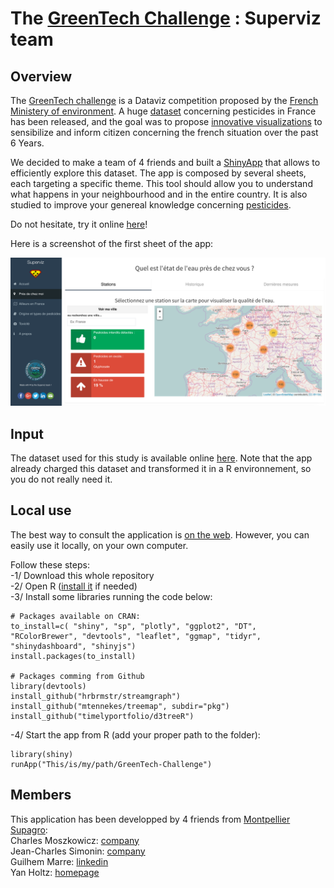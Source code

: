    The [GreenTech Challenge](http://www.agap-sunshine.inra.fr/holtz-apps/GreenTech_Challenge/) : Superviz team
==============================

  
Overview  
--------
The [GreenTech challenge](http://www.developpement-durable.gouv.fr/Concours-de-data-visualisation-sur.html) is a Dataviz competition proposed by the [French Ministery of environment](http://www.developpement-durable.gouv.fr/). A huge [dataset](http://www.donnees.statistiques.developpement-durable.gouv.fr/dataviz_pesticides/) concerning pesticides in France has been released, and the goal was to propose [innovative visualizations](www.r-graph-gallery.com) to sensibilize and inform citizen concerning the french situation over the past 6 Years.  

We decided to make a team of 4 friends and built a [ShinyApp](https://shiny.rstudio.com/) that allows to efficiently explore this dataset. The app is composed by several sheets, each targeting a specific theme. This tool should allow you to understand what happens in your neighbourhood and in the entire country. It is also studied to improve your genereal knowledge concerning [pesticides](https://en.wikipedia.org/wiki/Pesticide).  

Do not hesitate, try it online [here](http://www.agap-sunshine.inra.fr/holtz-apps/GreenTech_Challenge/)!  

Here is a screenshot of the first sheet of the app:  
   
![fig1](www/ScreenShotApp.png)


  
  
Input
--------
The dataset used for this study is available online [here](http://www.developpement-durable.gouv.fr/Concours-de-data-visualisation-sur.html). Note that the app already charged this dataset and transformed it in a R environnement, so you do not really need it.  



Local use
--------
The best way to consult the application is [on the web](http://www.agap-sunshine.inra.fr/holtz-apps/GreenTech_Challenge/). However, you can easily use it locally, on your own computer.
  
Follow these steps:  
-1/ Download this whole repository   
-2/ Open R ([install it](http://https://www.r-project.org/) if needed)  
-3/ Install some libraries running the code below:  
```
# Packages available on CRAN:
to_install=c( "shiny", "sp", "plotly", "ggplot2", "DT", "RColorBrewer", "devtools", "leaflet", "ggmap", "tidyr", "shinydashboard", "shinyjs")
install.packages(to_install)

# Packages comming from Github
library(devtools)
install_github("hrbrmstr/streamgraph")
install_github("mtennekes/treemap", subdir="pkg")
install_github("timelyportfolio/d3treeR")
```

-4/ Start the app from R (add your proper path to the folder):    
```
library(shiny)
runApp("This/is/my/path/GreenTech-Challenge")
```


  
Members
--------
This application has been developped by 4 friends from [Montpellier Supagro](www.supagro.fr/):    
Charles Moszkowicz: [company](http://eneo.fr/fr/contact/)   
Jean-Charles Simonin: [company](http://eneo.fr/fr/contact/)   
Guilhem Marre: [linkedin](https://www.linkedin.com/in/guilhem-marre-42132b28)   
Yan Holtz: [homepage](https://holtzyan.wordpress.com/)    
  









